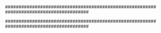 #######################################################################################







#######################################################################################